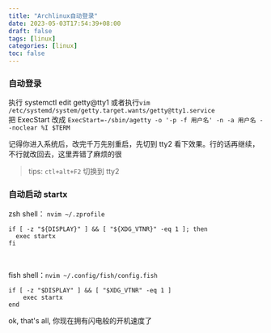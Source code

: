 ```yaml
---
title: "Archlinux自动登录"
date: 2023-05-03T17:54:39+08:00
draft: false
tags: [linux]
categories: [linux]
toc: false
---
```


### 自动登录

执行 systemctl edit getty@tty1 或者执行`vim /etc/systemd/system/getty.target.wants/getty@tty1.service`  
把 ExecStart 改成
`ExecStart=-/sbin/agetty -o '-p -f 用户名' -n -a 用户名 --noclear %I $TERM`

记得你进入系统后，改完千万先别重启，先切到 tty2 看下效果。行的话再继续，不行就改回去，这里弄错了麻烦的很

> tips: `ctl+alt+F2` 切换到 tty2

### 自动启动 startx

zsh shell： `nvim ~/.zprofile`

```
if [ -z "${DISPLAY}" ] && [ "${XDG_VTNR}" -eq 1 ]; then
  exec startx
fi
```

<br>

fish shell：`nvim ~/.config/fish/config.fish`
```
if [ -z "$DISPLAY" ] && [ "$XDG_VTNR" -eq 1 ]
    exec startx
end
```

ok, that's all, 你现在拥有闪电般的开机速度了
